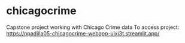 # chicagocrime
Capstone project working with Chicago Crime data
To access project:
https://npadilla05-chicagocrime-webapp-uixi3t.streamlit.app/ 
